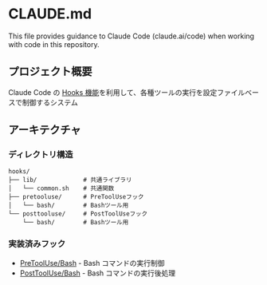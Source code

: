 # CLAUDE.md

This file provides guidance to Claude Code (claude.ai/code) when working with code in this repository.

## プロジェクト概要

Claude Code の [Hooks 機能](https://docs.anthropic.com/en/docs/claude-code/hooks)を利用して、各種ツールの実行を設定ファイルベースで制御するシステム

## アーキテクチャ

### ディレクトリ構造

```
hooks/
├── lib/             # 共通ライブラリ
│   └── common.sh    # 共通関数
├── pretooluse/      # PreToolUseフック
│   └── bash/        # Bashツール用
└── posttooluse/     # PostToolUseフック
    └── bash/        # Bashツール用
```

### 実装済みフック

- [PreToolUse/Bash](hooks/pretooluse/bash/README.md) - Bash コマンドの実行制御
- [PostToolUse/Bash](hooks/posttooluse/bash/README.md) - Bash コマンドの実行後処理
